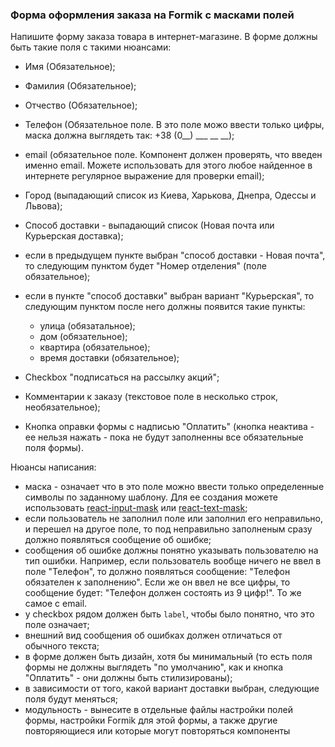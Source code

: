 ### Форма оформления заказа на Formik с масками полей

Напишите форму заказа товара в интернет-магазине. В форме должны быть такие поля с такими нюансами:
- Имя (Обязательное);
- Фамилия (Обязательное);
- Отчество (Обязательное);
- Телефон (Обязательное поле. В это поле можо ввести только цифры, маска должна выглядеть так: +38 (0__) ___ __ __);
- email (обязательное поле. Компонент должен проверять, что введен именно email. Можете использовать для этого любое найденное в интернете регулярное выражение для проверки email);
- Город (выпадающий список из Киева, Харькова, Днепра, Одессы и Львова);
- Способ доставки - выпадающий список (Новая почта или Курьерская доставка);
- если в предыдущем пункте выбран "способ доставки - Новая почта", то следующим пунктом будет "Номер отделения" (поле обязательное);
- если в пункте "способ доставки" выбран вариант "Курьерская", то следующим пунктом после него должны появится такие пункты:
    - улица (обязатальное);
    - дом (обязательное);
    - квартира (обязательное);
    - время доставки (обязательное);

- Checkbox "подписаться на рассылку акций";
- Комментарии к заказу (текстовое поле в несколько строк, необязательное);
- Кнопка оправки формы с надписью "Оплатить" (кнопка неактива - ее нельзя нажать - пока не будут заполненны все обязательные поля формы).

Нюансы написания:
- маска - означает что в это поле можно ввести только определенные символы по заданному шаблону. Для ее создания можете использовать [react-input-mask](https://www.npmjs.com/package/react-input-mask) или [react-text-mask](https://www.npmjs.com/package/react-text-mask);
- если пользователь не заполнил поле или заполнил его неправильно, и перешел на другое поле, то под неправильно заполненым сразу должно появляться сообщение об ошибке;
- сообщения об ошибке должны понятно указывать пользователю на тип ошибки. Например, если пользователь вообще ничего не ввел в поле "Телефон", то должно появляться сообщение: "Телефон обязателен к заполнению". Если же он ввел не все цифры, то сообщение будет: "Телефон должен состоять из 9 цифр!". То же самое с email.
- у checkbox рядом должен быть `label`, чтобы было понятно, что это поле означает;
- внешний вид сообщения об ошибках должен отличаться от обычного текста;
- в форме должен быть дизайн, хотя бы минимальный (то есть поля формы не должны выглядеть "по умолчанию", как и кнопка "Оплатить" - они должны быть стилизированы);
- в зависимости от того, какой вариант доставки выбран, следующие поля будут меняться;
- модульность - вынесите в отдельные файлы настройки полей формы, настройки Formik для этой формы, а также другие повторяющиеся или которые могут повторяться компоненты
